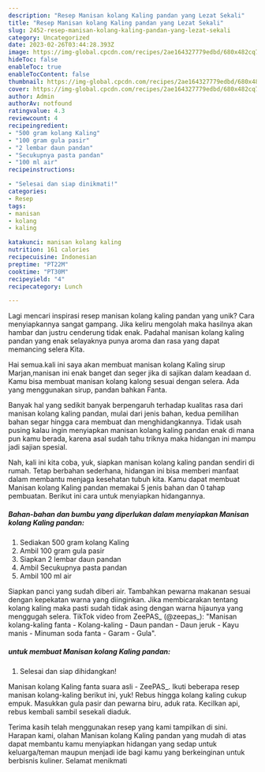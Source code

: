 ```yaml
---
description: "Resep Manisan kolang Kaling pandan yang Lezat Sekali"
title: "Resep Manisan kolang Kaling pandan yang Lezat Sekali"
slug: 2452-resep-manisan-kolang-kaling-pandan-yang-lezat-sekali
category: Uncategorized
date: 2023-02-26T03:44:28.393Z
image: https://img-global.cpcdn.com/recipes/2ae164327779edbd/680x482cq70/manisan-kolang-kaling-pandan-foto-resep-utama.jpg
hideToc: false
enableToc: true
enableTocContent: false
thumbnail: https://img-global.cpcdn.com/recipes/2ae164327779edbd/680x482cq70/manisan-kolang-kaling-pandan-foto-resep-utama.jpg
cover: https://img-global.cpcdn.com/recipes/2ae164327779edbd/680x482cq70/manisan-kolang-kaling-pandan-foto-resep-utama.jpg
author: Admin
authorAv: notfound
ratingvalue: 4.3
reviewcount: 4
recipeingredient:
- "500 gram kolang Kaling"
- "100 gram gula pasir"
- "2 lembar daun pandan"
- "Secukupnya pasta pandan"
- "100 ml air"
recipeinstructions:

- "Selesai dan siap dinikmati!"
categories:
- Resep
tags:
- manisan
- kolang
- kaling

katakunci: manisan kolang kaling 
nutrition: 161 calories
recipecuisine: Indonesian
preptime: "PT22M"
cooktime: "PT30M"
recipeyield: "4"
recipecategory: Lunch

---
```





Lagi mencari inspirasi resep manisan kolang kaling pandan yang unik? Cara menyiapkannya sangat gampang. Jika keliru mengolah maka hasilnya akan hambar dan justru cenderung tidak enak. Padahal manisan kolang kaling pandan yang enak selayaknya punya aroma dan rasa yang dapat memancing selera Kita.





Hai semua.kali ini saya akan membuat manisan kolang Kaling sirup Marjan,manisan ini enak banget dan seger jika di sajikan dalam keadaan d. Kamu bisa membuat manisan kolang kalong sesuai dengan selera. Ada yang menggunakan sirup, pandan bahkan Fanta.

Banyak hal yang sedikit banyak berpengaruh terhadap kualitas rasa dari manisan kolang kaling pandan, mulai dari jenis bahan, kedua pemilihan bahan segar hingga cara membuat dan menghidangkannya. Tidak usah pusing kalau ingin menyiapkan manisan kolang kaling pandan enak di mana pun kamu berada, karena asal sudah tahu triknya maka hidangan ini mampu jadi sajian spesial.






Nah, kali ini kita coba, yuk, siapkan manisan kolang kaling pandan sendiri di rumah. Tetap berbahan sederhana, hidangan ini bisa memberi manfaat dalam membantu menjaga kesehatan tubuh kita. Kamu dapat membuat Manisan kolang Kaling pandan memakai 5 jenis bahan dan 0 tahap pembuatan. Berikut ini cara untuk menyiapkan hidangannya.

<!--inarticleads1-->

##### Bahan-bahan dan bumbu yang diperlukan dalam menyiapkan Manisan kolang Kaling pandan:

1. Sediakan 500 gram kolang Kaling
1. Ambil 100 gram gula pasir
1. Siapkan 2 lembar daun pandan
1. Ambil Secukupnya pasta pandan
1. Ambil 100 ml air


Siapkan panci yang sudah diberi air. Tambahkan pewarna makanan sesuai dengan kepekatan warna yang diinginkan. Jika membicarakan tentang kolang kaling maka pasti sudah tidak asing dengan warna hijaunya yang menggugah selera. TikTok video from ZeePAS_ (@zeepas_): &#34;Manisan kolang-kaling fanta - Kolang-kaling - Daun pandan - Daun jeruk - Kayu manis - Minuman soda fanta - Garam - Gula&#34;. 

<!--inarticleads2-->

#####  untuk membuat Manisan kolang Kaling pandan:


1. Selesai dan siap dihidangkan!

Manisan kolang Kaling fanta suara asli - ZeePAS_. Ikuti beberapa resep manisan kolang-kaling berikut ini, yuk! Rebus hingga kolang kaling cukup empuk. Masukkan gula pasir dan pewarna biru, aduk rata. Kecilkan api, rebus kembali sambil sesekali diaduk. 

Terima kasih telah menggunakan resep yang kami tampilkan di sini. Harapan kami, olahan Manisan kolang Kaling pandan yang mudah di atas dapat membantu kamu menyiapkan hidangan yang sedap untuk keluarga/teman maupun menjadi ide bagi kamu yang berkeinginan untuk berbisnis kuliner. Selamat menikmati
